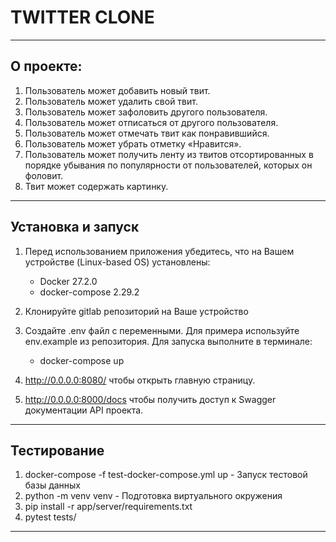 # TWITTER CLONE
___

## О проекте:
1. Пользователь может добавить новый твит.
2. Пользователь может удалить свой твит.
3. Пользователь может зафоловить другого пользователя.
4. Пользователь может отписаться от другого пользователя.
5. Пользователь может отмечать твит как понравившийся.
6. Пользователь может убрать отметку «Нравится».
7. Пользователь может получить ленту из твитов отсортированных в
порядке убывания по популярности от пользователей, которых он
фоловит.
8. Твит может содержать картинку.

___
## Установка и запуск


1. Перед использованием приложения убедитесь, что на Вашем устройстве (Linux-based OS) установлены:

   - Docker 27.2.0
   - docker-compose 2.29.2

2. Клонируйте gitlab репозиторий на Ваше устройство
3. Создайте .env файл с переменными. Для примера используйте env.example из репозитория. Для запуска выполните в терминале:

    - docker-compose up
4. http://0.0.0.0:8080/ чтобы открыть главную страницу.
5. http://0.0.0.0:8000/docs чтобы получить доступ к Swagger документации API проекта.

___
## Тестирование

1. docker-compose -f test-docker-compose.yml up - Запуск тестовой базы данных
2. python -m venv venv - Подготовка виртуального окружения 
3. pip install -r app/server/requirements.txt 
4. pytest tests/
___